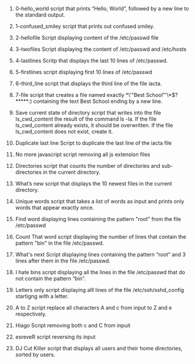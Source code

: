 1. 0-hello_world
script that prints “Hello, World”, followed by a new line to the standard output.

2. 1-confused_smiley
script that prints out confused smiley.

3. 2-hellofile
Script displaying content of the /etc/passwd file

4. 3-twofiles
Script displaying the content of /etc/passwd and /etc/hosts

5. 4-lastlines
Scritp that displays the last 10 lines of /etc/passwd.

6. 5-firstlines
script displaying first 10 lines of /etc/passwd

7. 6-third_line
script that displays the third line of the file iacta.

8. 7-file
script that creates a file named exactly \*\\'"Best School"\'\\*$\?\*\*\*\*\*:) containing the text Best School ending by a new line.

9. Save current state of directory
 script that writes into the file ls_cwd_content the result of the command ls -la. If the file ls_cwd_content already exists, it should be overwritten. If the file ls_cwd_content does not exist, create it.

10. Duplicate last line
Script to duplicate the last line of the iacta file

11. No more javascript
script removing all js extension files

12. Directories
script that counts the number of directories and sub-directories in the current directory.

13. What’s new
script that displays the 10 newest files in the current directory.

14. Unique words
script that takes a list of words as input and prints only words that appear exactly once.

15. Find word
displaying lines containing the pattern "root" from the file /etc/passwd

16. Count That word
script displaying the number of lines that contain the pattern "bin" in the file /etc/passwd.

17. What's next
Script displaying lines containing the pattern “root” and 3 lines after them in the file /etc/passwd.

18. I hate bins
script displaying all the lines in the file /etc/passwd that do not contain the pattern “bin”.

19. Letters only
script displaying alll lines of the file /etc/ssh/sshd_config startigng with a letter.

20. A to Z
script replace all characters A and c from input to Z and e respectively.

21. Hiago
Script removing both c and C from inpuit

22. esreveR
script reversing its input

23. DJ Cut Killer
script that displays all users and their home directories, sorted by users.
